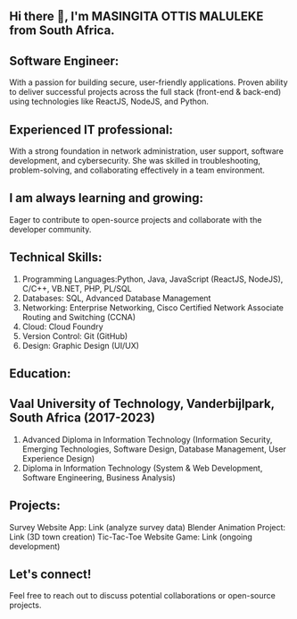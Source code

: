 ## Hi there 👋, I'm MASINGITA OTTIS MALULEKE from South Africa.

## Software Engineer: 
With a passion for building secure, user-friendly applications. Proven ability to deliver successful projects across the full stack (front-end & back-end) using technologies like ReactJS, NodeJS, and Python.

## Experienced IT professional:
With a strong foundation in network administration, user support, software development, and cybersecurity. She was skilled in troubleshooting, problem-solving, and collaborating effectively in a team environment.

## I am always learning and growing:
Eager to contribute to open-source projects and collaborate with the developer community.

## Technical Skills:

1. Programming Languages:Python, Java, JavaScript (ReactJS, NodeJS), C/C++, VB.NET, PHP, PL/SQL
2. Databases: SQL, Advanced Database Management
3. Networking: Enterprise Networking, Cisco Certified Network Associate Routing and Switching (CCNA)
4. Cloud: Cloud Foundry
5. Version Control: Git (GitHub)
6. Design: Graphic Design (UI/UX)

## Education:

## Vaal University of Technology, Vanderbijlpark, South Africa (2017-2023)
1. Advanced Diploma in Information Technology (Information Security, Emerging Technologies, Software Design, Database Management, User Experience Design)
2. Diploma in Information Technology (System & Web Development, Software Engineering, Business Analysis)



## Projects:

Survey Website App: Link (analyze survey data)
Blender Animation Project: Link (3D town creation)
Tic-Tac-Toe Website Game: Link (ongoing development)

## Let's connect!
Feel free to reach out to discuss potential collaborations or open-source projects.

<!--
**Tinyu01/tinyu01** is a ✨ _special_ ✨ repository because its `README.md` (this file) appears on your GitHub profile.

Here are some ideas to get you started:

- 🔭 I’m currently working on ...
- 🌱 I’m currently learning ...
- 👯 I’m looking to collaborate on ...
- 🤔 I’m looking for help with ...
- 💬 Ask me about ...
- 📫 How to reach me: ...
- 😄 Pronouns: ...
- ⚡ Fun fact: ...
-->
